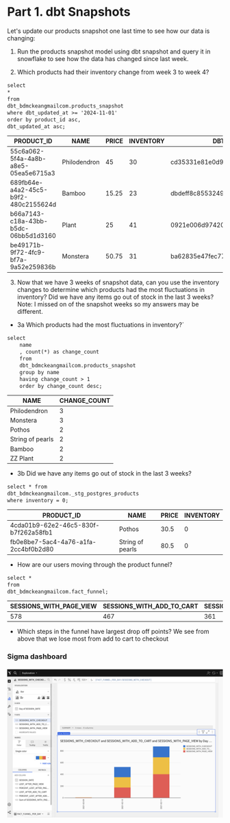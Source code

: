 # Part 1. dbt Snapshots

Let's update our products snapshot one last time to see how our data is changing:

1) Run the products snapshot model using dbt snapshot and query it in snowflake to see how the data has changed since last week. 

2) Which products had their inventory change from week 3 to week 4? 
```
select 
*
from
dbt_bdmckeangmailcom.products_snapshot
where dbt_updated_at >= '2024-11-01'
order by product_id asc,
dbt_updated_at asc;
```

| PRODUCT_ID | NAME | PRICE | INVENTORY | DBT_SCD_ID | DBT_UPDATED_AT | DBT_VALID_FROM | DBT_VALID_TO |
| ---------- |------- | ------ | ------ | ---------- |  ------------- | -------------- |  ----------- |
| 55c6a062-5f4a-4a8b-a8e5-05ea5e6715a3 | Philodendron | 45 | 30 | cd35331e81e0d95ab2af26cada8e1ef7 | 2024-11-01 | 19:05:32.197 | 2024-11-01 | 19:05:32.197 |
| 689fb64e-a4a2-45c5-b9f2-480c2155624d | Bamboo | 15.25 | 23 | dbdeff8c8553249776d8ac216dab214e | 2024-11-01 | 19:05:32.197 | 2024-11-01 | 19:05:32.197 |
| b66a7143-c18a-43bb-b5dc-06bb5d1d3160 | Plant | 25 | 41 | 0921e006d97420990ee4f61a31081be5 | 2024-11-01 | 19:05:32.197 | 2024-11-01 | 19:05:32.197 |
| be49171b-9f72-4fc9-bf7a-9a52e259836b | Monstera | 50.75 | 31 | ba62835e47fec77463eae95fed1b30ac | 2024-11-01 | 19:05:32.197 | 2024-11-01 | 19:05:32.197 |


3) Now that we have 3 weeks of snapshot data, can you use the inventory changes to determine which products had the most fluctuations in inventory? Did we have any items go out of stock in the last 3 weeks? 
Note: I missed on of the snapshot weeks so my answers may be different.  

* 3a Which products had the most fluctuations in inventory?`
```
select
    name
    , count(*) as change_count
    from 
    dbt_bdmckeangmailcom.products_snapshot
    group by name
    having change_count > 1
    order by change_count desc;
```
| NAME | CHANGE_COUNT |
| ----- | ----------- |
| Philodendron | 3 |
| Monstera | 3 |
| Pothos | 2 |
| String of pearls | 2 |
| Bamboo | 2 |
| ZZ Plant | 2 |

* 3b
Did we have any items go out of stock in the last 3 weeks?
```
select * from
dbt_bdmckeangmailcom._stg_postgres_products
where inventory = 0;
```

| PRODUCT_ID | NAME | PRICE | INVENTORY |
| ---------- | -----  | ----- | -------- |
| 4cda01b9-62e2-46c5-830f-b7f262a58fb1 | Pothos | 30.5 | 0 |
| fb0e8be7-5ac4-4a76-a1fa-2cc4bf0b2d80 | String of pearls | 80.5 | 0 |



* How are our users moving through the product funnel?
```
select *
from 
dbt_bdmckeangmailcom.fact_funnel;
```

| SESSIONS_WITH_PAGE_VIEW | SESSIONS_WITH_ADD_TO_CART | SESSIONS_WITH_CHECKOUT | LOST_AFTER_PAGE_VIEW | PERCENT_LOST_AFTER_PAGE_VIEW | LOST_AFTER_ADD_TO_CART | PERCENT_LOST_AFTER_ADD_TO_CART |
| --- | --- |--- | ---  | -------- | --- | ----- |
| 578 | 467 | 361 | 111 | 0.192042 | 106 | 0.226981 |


* Which steps in the funnel have largest drop off points?
We see from above that we lose most from add to cart to checkout





### Sigma dashboard
![alt text](image-3.png)



